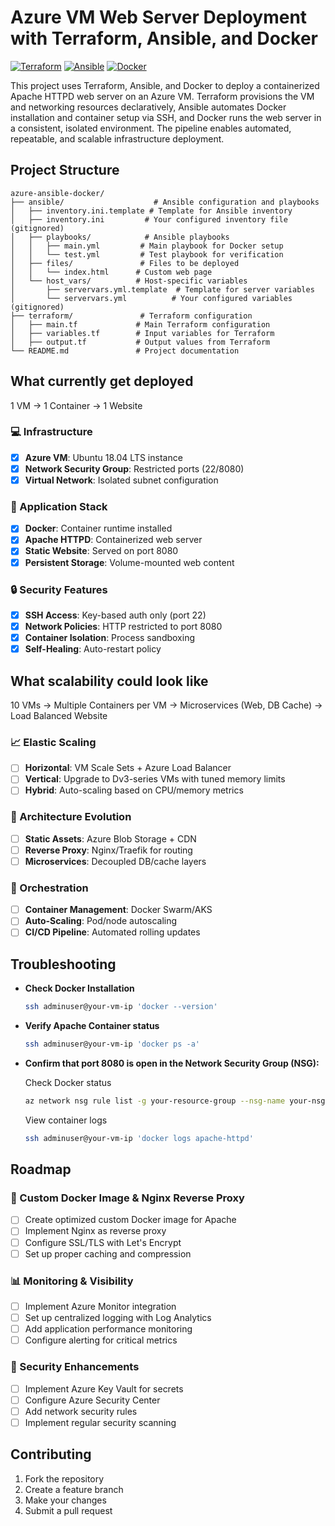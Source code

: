 # Azure VM Web Server Deployment with Terraform, Ansible, and Docker

[![Terraform](https://img.shields.io/badge/Terraform-%23623CE4.svg?logo=terraform&logoColor=white)](https://www.terraform.io)
[![Ansible](https://img.shields.io/badge/Ansible-%231A1918.svg?logo=ansible&logoColor=white)](https://www.ansible.com)
[![Docker](https://img.shields.io/badge/Docker-%232496ED.svg?logo=docker&logoColor=white)](https://www.docker.com)

This project uses Terraform, Ansible, and Docker to deploy a containerized Apache HTTPD web server on an Azure VM. Terraform provisions the VM and networking resources declaratively, Ansible automates Docker installation and container setup via SSH, and Docker runs the web server in a consistent, isolated environment. The pipeline enables automated, repeatable, and scalable infrastructure deployment.

## Project Structure

```
azure-ansible-docker/
├── ansible/                    # Ansible configuration and playbooks
│   ├── inventory.ini.template # Template for Ansible inventory
│   ├── inventory.ini         # Your configured inventory file (gitignored)
│   ├── playbooks/            # Ansible playbooks
│   │   ├── main.yml         # Main playbook for Docker setup
│   │   └── test.yml         # Test playbook for verification
│   ├── files/               # Files to be deployed
│   │   └── index.html      # Custom web page
│   └── host_vars/          # Host-specific variables
│       ├── servervars.yml.template  # Template for server variables
│       └── servervars.yml          # Your configured variables (gitignored)
├── terraform/               # Terraform configuration
│   ├── main.tf             # Main Terraform configuration
│   ├── variables.tf        # Input variables for Terraform
│   ├── output.tf           # Output values from Terraform
└── README.md               # Project documentation
```

## What currently get deployed

1 VM → 1 Container → 1 Website

### 💻 Infrastructure
- [x] **Azure VM**: Ubuntu 18.04 LTS instance
- [x] **Network Security Group**: Restricted ports (22/8080)
- [x] **Virtual Network**: Isolated subnet configuration

### 🐳 Application Stack
- [x] **Docker**: Container runtime installed
- [x] **Apache HTTPD**: Containerized web server
- [x] **Static Website**: Served on port 8080
- [x] **Persistent Storage**: Volume-mounted web content

### 🔒 Security Features
- [x] **SSH Access**: Key-based auth only (port 22)
- [x] **Network Policies**: HTTP restricted to port 8080
- [x] **Container Isolation**: Process sandboxing
- [x] **Self-Healing**: Auto-restart policy

## What scalability could look like

10 VMs → Multiple Containers per VM → Microservices (Web, DB Cache) → Load Balanced Website

### 📈 Elastic Scaling
- [ ] **Horizontal**: VM Scale Sets + Azure Load Balancer  
- [ ] **Vertical**: Upgrade to Dv3-series VMs with tuned memory limits  
- [ ] **Hybrid**: Auto-scaling based on CPU/memory metrics  

### 🧩 Architecture Evolution
- [ ] **Static Assets**: Azure Blob Storage + CDN
- [ ] **Reverse Proxy**: Nginx/Traefik for routing
- [ ] **Microservices**: Decoupled DB/cache layers

### 🚀 Orchestration
- [ ] **Container Management**: Docker Swarm/AKS
- [ ] **Auto-Scaling**: Pod/node autoscaling
- [ ] **CI/CD Pipeline**: Automated rolling updates

## Troubleshooting

- **Check Docker Installation**
  ```bash
  ssh adminuser@your-vm-ip 'docker --version'
- **Verify Apache Container status**
   ```bash
   ssh adminuser@your-vm-ip 'docker ps -a'
- **Confirm that port 8080 is open in the Network Security Group (NSG):**

   Check Docker status
   ```bash
   az network nsg rule list -g your-resource-group --nsg-name your-nsg-name
   ```
   View container logs
   ```bash
   ssh adminuser@your-vm-ip 'docker logs apache-httpd'
   ```

## Roadmap

### 🐳 Custom Docker Image & Nginx Reverse Proxy
- [ ] Create optimized custom Docker image for Apache
- [ ] Implement Nginx as reverse proxy
- [ ] Configure SSL/TLS with Let's Encrypt
- [ ] Set up proper caching and compression

### 📊 Monitoring & Visibility
- [ ] Implement Azure Monitor integration
- [ ] Set up centralized logging with Log Analytics
- [ ] Add application performance monitoring
- [ ] Configure alerting for critical metrics

### 🔐 Security Enhancements
- [ ] Implement Azure Key Vault for secrets
- [ ] Configure Azure Security Center
- [ ] Add network security rules
- [ ] Implement regular security scanning

## Contributing

1. Fork the repository
2. Create a feature branch
3. Make your changes
4. Submit a pull request
